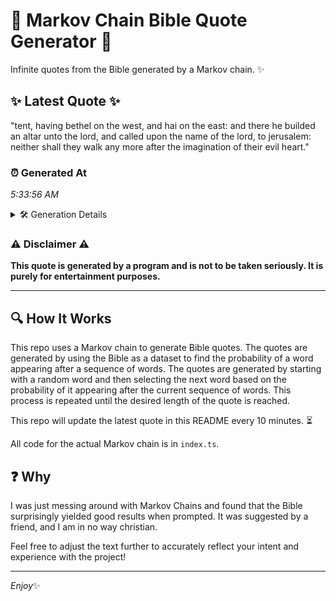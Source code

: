 # 📖 Markov Chain Bible Quote Generator 📖

Infinite quotes from the Bible generated by a Markov chain. ✨

## ✨ Latest Quote ✨
"tent, having bethel on the west, and hai on the east: and there he builded an altar unto the lord, and called upon the name of the lord, to jerusalem: neither shall they walk any more after the imagination of their evil heart."

### ⏰ Generated At
*5:33:56 AM*

<details>
    <summary>🛠️ Generation Details</summary>
    <p>
        <strong>🌱 Seed:</strong> tent,<br>
        <strong>🔄 Iterations:</strong> 42<br>
        <strong>📜 Context History:</strong><br>[ tent, ]: having<br>[ tent,, having ]: bethel<br>[ tent,, having, bethel ]: on<br>[ tent,, having, bethel, on ]: the<br>[ tent,, having, bethel, on, the ]: west,<br>[ tent,, having, bethel, on, the, west, ]: and<br>[ having, bethel, on, the, west,, and ]: hai<br>[ bethel, on, the, west,, and, hai ]: on<br>[ on, the, west,, and, hai, on ]: the<br>[ the, west,, and, hai, on, the ]: east:<br>[ west,, and, hai, on, the, east: ]: and<br>[ and, hai, on, the, east:, and ]: there<br>[ hai, on, the, east:, and, there ]: he<br>[ on, the, east:, and, there, he ]: builded<br>[ the, east:, and, there, he, builded ]: an<br>[ east:, and, there, he, builded, an ]: altar<br>[ and, there, he, builded, an, altar ]: unto<br>[ there, he, builded, an, altar, unto ]: the<br>[ he, builded, an, altar, unto, the ]: lord,<br>[ builded, an, altar, unto, the, lord, ]: and<br>[ an, altar, unto, the, lord,, and ]: called<br>[ altar, unto, the, lord,, and, called ]: upon<br>[ unto, the, lord,, and, called, upon ]: the<br>[ the, lord,, and, called, upon, the ]: name<br>[ lord,, and, called, upon, the, name ]: of<br>[ and, called, upon, the, name, of ]: the<br>[ called, upon, the, name, of, the ]: lord,<br>[ upon, the, name, of, the, lord, ]: to<br>[ the, name, of, the, lord,, to ]: jerusalem:<br>[ name, of, the, lord,, to, jerusalem: ]: neither<br>[ of, the, lord,, to, jerusalem:, neither ]: shall<br>[ the, lord,, to, jerusalem:, neither, shall ]: they<br>[ lord,, to, jerusalem:, neither, shall, they ]: walk<br>[ to, jerusalem:, neither, shall, they, walk ]: any<br>[ jerusalem:, neither, shall, they, walk, any ]: more<br>[ neither, shall, they, walk, any, more ]: after<br>[ shall, they, walk, any, more, after ]: the<br>[ they, walk, any, more, after, the ]: imagination<br>[ walk, any, more, after, the, imagination ]: of<br>[ any, more, after, the, imagination, of ]: their<br>[ more, after, the, imagination, of, their ]: evil<br>[ after, the, imagination, of, their, evil ]: heart.<br>
    </p>
</details>

### ⚠️ Disclaimer ⚠️
**This quote is generated by a program and is not to be taken seriously. It is purely for entertainment purposes.**

---

## 🔍 How It Works

This repo uses a Markov chain to generate Bible quotes. The quotes are generated by using the Bible as a dataset to find the probability of a word appearing after a sequence of words. The quotes are generated by starting with a random word and then selecting the next word based on the probability of it appearing after the current sequence of words. This process is repeated until the desired length of the quote is reached.

This repo will update the latest quote in this README every 10 minutes. ⏳

All code for the actual Markov chain is in `index.ts`.

## ❓ Why

I was just messing around with Markov Chains and found that the Bible surprisingly yielded good results when prompted. 
It was suggested by a friend, and I am in no way christian.

Feel free to adjust the text further to accurately reflect your intent and experience with the project!

---

*Enjoy*✨
